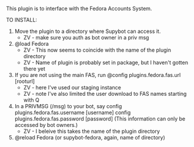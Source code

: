 This plugin is to interface with the Fedora Accounts System.

TO INSTALL:
1) Move the plugin to a directory where Supybot can access it.
   - ZV - make sure you auth as bot owner in a priv msg
2) @load Fedora
   - ZV - This now seems to coincide with the name of the plugin directory
   - ZV - Name of plugin is probably set in package, but I haven't gotten there yet
3) If you are not using the main FAS, run
     @config plugins.fedora.fas.url [rooturl]
   - ZV - here I've used our staging instance
   - ZV - note I've also limited the user download to FAS names starting with Q
4) In a PRIVMSG (/msg) to your bot, say
     config plugins.fedora.fas.username [username]
     config plugins.fedora.fas.password [password]
   (This information can only be accessed by bot owners.)
   - ZV - I beleive this takes the name of the plugin directory
5) @reload Fedora (or supybot-fedora, again, name of directory)

